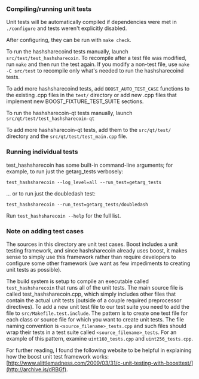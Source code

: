 ### Compiling/running unit tests

Unit tests will be automatically compiled if dependencies were met in `./configure`
and tests weren't explicitly disabled.

After configuring, they can be run with `make check`.

To run the hashsharecoind tests manually, launch `src/test/test_hashsharecoin`. To recompile
after a test file was modified, run `make` and then run the test again. If you
modify a non-test file, use `make -C src/test` to recompile only what's needed
to run the hashsharecoind tests.

To add more hashsharecoind tests, add `BOOST_AUTO_TEST_CASE` functions to the existing
.cpp files in the `test/` directory or add new .cpp files that
implement new BOOST_FIXTURE_TEST_SUITE sections.

To run the hashsharecoin-qt tests manually, launch `src/qt/test/test_hashsharecoin-qt`

To add more hashsharecoin-qt tests, add them to the `src/qt/test/` directory and
the `src/qt/test/test_main.cpp` file.

### Running individual tests

test_hashsharecoin has some built-in command-line arguments; for
example, to run just the getarg_tests verbosely:

    test_hashsharecoin --log_level=all --run_test=getarg_tests

... or to run just the doubledash test:

    test_hashsharecoin --run_test=getarg_tests/doubledash

Run `test_hashsharecoin --help` for the full list.

### Note on adding test cases

The sources in this directory are unit test cases.  Boost includes a
unit testing framework, and since hashsharecoin already uses boost, it makes
sense to simply use this framework rather than require developers to
configure some other framework (we want as few impediments to creating
unit tests as possible).

The build system is setup to compile an executable called `test_hashsharecoin`
that runs all of the unit tests.  The main source file is called
test_hashsharecoin.cpp, which simply includes other files that contain the
actual unit tests (outside of a couple required preprocessor
directives). To add a new unit test file to our test suite you need
to add the file to `src/Makefile.test.include`. The pattern is to
create one test file for each class or source file for which you want
to create unit tests.  The file naming convention is
`<source_filename>_tests.cpp` and such files should wrap their tests
in a test suite called `<source_filename>_tests`.  For an example of
this pattern, examine `uint160_tests.cpp` and `uint256_tests.cpp`.

For further reading, I found the following website to be helpful in
explaining how the boost unit test framework works:
[http://www.alittlemadness.com/2009/03/31/c-unit-testing-with-boosttest/](http://archive.is/dRBGf).
